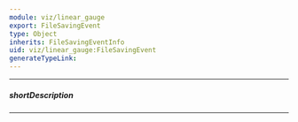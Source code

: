```yaml
---
module: viz/linear_gauge
export: FileSavingEvent
type: Object
inherits: FileSavingEventInfo
uid: viz/linear_gauge:FileSavingEvent
generateTypeLink: 
---
```

---
##### shortDescription
<!-- Description goes here -->

---
<!-- Description goes here -->